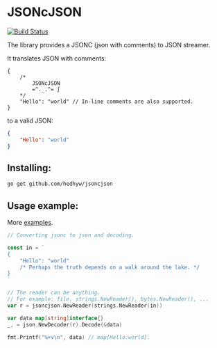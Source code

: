 # JSONcJSON

[![Build Status](https://travis-ci.org/hedhyw/jsoncjson.svg?branch=master)](https://travis-ci.org/hedhyw/jsoncjson)

The library provides a JSONC (json with comments) to JSON streamer.

It translates JSON with comments:
```jsonc
{
    /*
        JSONcJSON
        =^._.^= ∫
    */
    "Hello": "world" // In-line comments are also supported.
}
```
to a valid JSON:
```json
{
    "Hello": "world"
}
```

## Installing:

```sh
go get github.com/hedhyw/jsoncjson
```

## Usage example:

More [examples](./example_test.go).

```go
// Converting jsonc to json and decoding.

const in = `
{
    "Hello": "world"
    /* Perhaps the truth depends on a walk around the lake. */
}
`

// The reader can be anything.
// For example: file, strings.NewReader(), bytes.NewReader(), ...
var r = jsoncjson.NewReader(strings.NewReader(in))

var data map[string]interface{}
_, = json.NewDecoder(r).Decode(&data)

fmt.Printf("%+v\n", data) // map[Hello:world].
```
